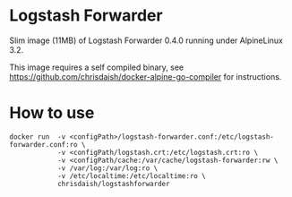 Logstash Forwarder
==================

Slim image (11MB) of Logstash Forwarder 0.4.0 running under AlpineLinux 3.2.

This image requires a self compiled binary, see https://github.com/chrisdaish/docker-alpine-go-compiler for instructions.

How to use
=========

```
docker run  -v <configPath>/logstash-forwarder.conf:/etc/logstash-forwarder.conf:ro \
            -v <configPath/logstash.crt:/etc/logstash.crt:ro \
            -v <configPath/cache:/var/cache/logstash-forwarder:rw \
            -v /var/log:/var/log:ro \
            -v /etc/localtime:/etc/localtime:ro \
            chrisdaish/logstashforwarder
```
